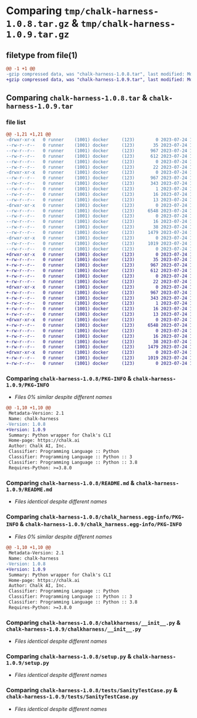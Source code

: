 # Comparing `tmp/chalk-harness-1.0.8.tar.gz` & `tmp/chalk-harness-1.0.9.tar.gz`

## filetype from file(1)

```diff
@@ -1 +1 @@
-gzip compressed data, was "chalk-harness-1.0.8.tar", last modified: Mon Jul 24 18:41:47 2023, max compression
+gzip compressed data, was "chalk-harness-1.0.9.tar", last modified: Mon Jul 24 18:54:36 2023, max compression
```

## Comparing `chalk-harness-1.0.8.tar` & `chalk-harness-1.0.9.tar`

### file list

```diff
@@ -1,21 +1,21 @@
-drwxr-xr-x   0 runner    (1001) docker     (123)        0 2023-07-24 18:41:47.092760 chalk-harness-1.0.8/
--rw-r--r--   0 runner    (1001) docker     (123)       35 2023-07-24 18:41:31.000000 chalk-harness-1.0.8/.gitignore
--rw-r--r--   0 runner    (1001) docker     (123)      967 2023-07-24 18:41:47.092760 chalk-harness-1.0.8/PKG-INFO
--rw-r--r--   0 runner    (1001) docker     (123)      612 2023-07-24 18:41:31.000000 chalk-harness-1.0.8/README.md
--rw-r--r--   0 runner    (1001) docker     (123)        0 2023-07-24 18:41:31.000000 chalk-harness-1.0.8/__init__.py
--rw-r--r--   0 runner    (1001) docker     (123)       22 2023-07-24 18:41:31.000000 chalk-harness-1.0.8/_version.py
-drwxr-xr-x   0 runner    (1001) docker     (123)        0 2023-07-24 18:41:47.092760 chalk-harness-1.0.8/chalk_harness.egg-info/
--rw-r--r--   0 runner    (1001) docker     (123)      967 2023-07-24 18:41:46.000000 chalk-harness-1.0.8/chalk_harness.egg-info/PKG-INFO
--rw-r--r--   0 runner    (1001) docker     (123)      343 2023-07-24 18:41:47.000000 chalk-harness-1.0.8/chalk_harness.egg-info/SOURCES.txt
--rw-r--r--   0 runner    (1001) docker     (123)        1 2023-07-24 18:41:46.000000 chalk-harness-1.0.8/chalk_harness.egg-info/dependency_links.txt
--rw-r--r--   0 runner    (1001) docker     (123)       16 2023-07-24 18:41:46.000000 chalk-harness-1.0.8/chalk_harness.egg-info/requires.txt
--rw-r--r--   0 runner    (1001) docker     (123)       13 2023-07-24 18:41:46.000000 chalk-harness-1.0.8/chalk_harness.egg-info/top_level.txt
-drwxr-xr-x   0 runner    (1001) docker     (123)        0 2023-07-24 18:41:47.092760 chalk-harness-1.0.8/chalkharness/
--rw-r--r--   0 runner    (1001) docker     (123)     6548 2023-07-24 18:41:31.000000 chalk-harness-1.0.8/chalkharness/__init__.py
--rw-r--r--   0 runner    (1001) docker     (123)        0 2023-07-24 18:41:31.000000 chalk-harness-1.0.8/chalkharness/py.typed
--rw-r--r--   0 runner    (1001) docker     (123)       16 2023-07-24 18:41:31.000000 chalk-harness-1.0.8/requirements.txt
--rw-r--r--   0 runner    (1001) docker     (123)       38 2023-07-24 18:41:47.092760 chalk-harness-1.0.8/setup.cfg
--rw-r--r--   0 runner    (1001) docker     (123)     1479 2023-07-24 18:41:31.000000 chalk-harness-1.0.8/setup.py
-drwxr-xr-x   0 runner    (1001) docker     (123)        0 2023-07-24 18:41:47.092760 chalk-harness-1.0.8/tests/
--rw-r--r--   0 runner    (1001) docker     (123)     1019 2023-07-24 18:41:31.000000 chalk-harness-1.0.8/tests/SanityTestCase.py
--rw-r--r--   0 runner    (1001) docker     (123)        0 2023-07-24 18:41:31.000000 chalk-harness-1.0.8/tests/__init__.py
+drwxr-xr-x   0 runner    (1001) docker     (123)        0 2023-07-24 18:54:36.202770 chalk-harness-1.0.9/
+-rw-r--r--   0 runner    (1001) docker     (123)       35 2023-07-24 18:54:24.000000 chalk-harness-1.0.9/.gitignore
+-rw-r--r--   0 runner    (1001) docker     (123)      967 2023-07-24 18:54:36.202770 chalk-harness-1.0.9/PKG-INFO
+-rw-r--r--   0 runner    (1001) docker     (123)      612 2023-07-24 18:54:24.000000 chalk-harness-1.0.9/README.md
+-rw-r--r--   0 runner    (1001) docker     (123)        0 2023-07-24 18:54:24.000000 chalk-harness-1.0.9/__init__.py
+-rw-r--r--   0 runner    (1001) docker     (123)       22 2023-07-24 18:54:24.000000 chalk-harness-1.0.9/_version.py
+drwxr-xr-x   0 runner    (1001) docker     (123)        0 2023-07-24 18:54:36.202770 chalk-harness-1.0.9/chalk_harness.egg-info/
+-rw-r--r--   0 runner    (1001) docker     (123)      967 2023-07-24 18:54:36.000000 chalk-harness-1.0.9/chalk_harness.egg-info/PKG-INFO
+-rw-r--r--   0 runner    (1001) docker     (123)      343 2023-07-24 18:54:36.000000 chalk-harness-1.0.9/chalk_harness.egg-info/SOURCES.txt
+-rw-r--r--   0 runner    (1001) docker     (123)        1 2023-07-24 18:54:36.000000 chalk-harness-1.0.9/chalk_harness.egg-info/dependency_links.txt
+-rw-r--r--   0 runner    (1001) docker     (123)       16 2023-07-24 18:54:36.000000 chalk-harness-1.0.9/chalk_harness.egg-info/requires.txt
+-rw-r--r--   0 runner    (1001) docker     (123)       13 2023-07-24 18:54:36.000000 chalk-harness-1.0.9/chalk_harness.egg-info/top_level.txt
+drwxr-xr-x   0 runner    (1001) docker     (123)        0 2023-07-24 18:54:36.202770 chalk-harness-1.0.9/chalkharness/
+-rw-r--r--   0 runner    (1001) docker     (123)     6548 2023-07-24 18:54:24.000000 chalk-harness-1.0.9/chalkharness/__init__.py
+-rw-r--r--   0 runner    (1001) docker     (123)        0 2023-07-24 18:54:24.000000 chalk-harness-1.0.9/chalkharness/py.typed
+-rw-r--r--   0 runner    (1001) docker     (123)       16 2023-07-24 18:54:24.000000 chalk-harness-1.0.9/requirements.txt
+-rw-r--r--   0 runner    (1001) docker     (123)       38 2023-07-24 18:54:36.202770 chalk-harness-1.0.9/setup.cfg
+-rw-r--r--   0 runner    (1001) docker     (123)     1479 2023-07-24 18:54:24.000000 chalk-harness-1.0.9/setup.py
+drwxr-xr-x   0 runner    (1001) docker     (123)        0 2023-07-24 18:54:36.202770 chalk-harness-1.0.9/tests/
+-rw-r--r--   0 runner    (1001) docker     (123)     1019 2023-07-24 18:54:24.000000 chalk-harness-1.0.9/tests/SanityTestCase.py
+-rw-r--r--   0 runner    (1001) docker     (123)        0 2023-07-24 18:54:24.000000 chalk-harness-1.0.9/tests/__init__.py
```

### Comparing `chalk-harness-1.0.8/PKG-INFO` & `chalk-harness-1.0.9/PKG-INFO`

 * *Files 0% similar despite different names*

```diff
@@ -1,10 +1,10 @@
 Metadata-Version: 2.1
 Name: chalk-harness
-Version: 1.0.8
+Version: 1.0.9
 Summary: Python wrapper for Chalk's CLI
 Home-page: https://chalk.ai
 Author: Chalk AI, Inc.
 Classifier: Programming Language :: Python
 Classifier: Programming Language :: Python :: 3
 Classifier: Programming Language :: Python :: 3.8
 Requires-Python: >=3.8.0
```

### Comparing `chalk-harness-1.0.8/README.md` & `chalk-harness-1.0.9/README.md`

 * *Files identical despite different names*

### Comparing `chalk-harness-1.0.8/chalk_harness.egg-info/PKG-INFO` & `chalk-harness-1.0.9/chalk_harness.egg-info/PKG-INFO`

 * *Files 0% similar despite different names*

```diff
@@ -1,10 +1,10 @@
 Metadata-Version: 2.1
 Name: chalk-harness
-Version: 1.0.8
+Version: 1.0.9
 Summary: Python wrapper for Chalk's CLI
 Home-page: https://chalk.ai
 Author: Chalk AI, Inc.
 Classifier: Programming Language :: Python
 Classifier: Programming Language :: Python :: 3
 Classifier: Programming Language :: Python :: 3.8
 Requires-Python: >=3.8.0
```

### Comparing `chalk-harness-1.0.8/chalkharness/__init__.py` & `chalk-harness-1.0.9/chalkharness/__init__.py`

 * *Files identical despite different names*

### Comparing `chalk-harness-1.0.8/setup.py` & `chalk-harness-1.0.9/setup.py`

 * *Files identical despite different names*

### Comparing `chalk-harness-1.0.8/tests/SanityTestCase.py` & `chalk-harness-1.0.9/tests/SanityTestCase.py`

 * *Files identical despite different names*

